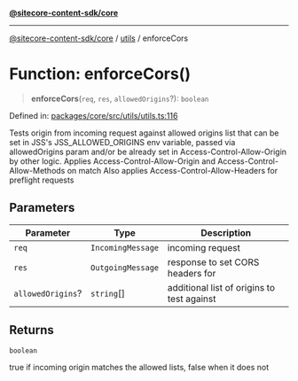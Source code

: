 [**@sitecore-content-sdk/core**](../../README.md)

***

[@sitecore-content-sdk/core](../../README.md) / [utils](../README.md) / enforceCors

# Function: enforceCors()

> **enforceCors**(`req`, `res`, `allowedOrigins`?): `boolean`

Defined in: [packages/core/src/utils/utils.ts:116](https://github.com/Sitecore/content-sdk/blob/41c13b52df868906ffa0d42b81d2e4d21033d6c3/packages/core/src/utils/utils.ts#L116)

Tests origin from incoming request against allowed origins list that can be
set in JSS's JSS_ALLOWED_ORIGINS env variable, passed via allowedOrigins param and/or
be already set in Access-Control-Allow-Origin by other logic.
Applies Access-Control-Allow-Origin and Access-Control-Allow-Methods on match
Also applies Access-Control-Allow-Headers for preflight requests

## Parameters

| Parameter | Type | Description |
| ------ | ------ | ------ |
| `req` | `IncomingMessage` | incoming request |
| `res` | `OutgoingMessage` | response to set CORS headers for |
| `allowedOrigins`? | `string`[] | additional list of origins to test against |

## Returns

`boolean`

true if incoming origin matches the allowed lists, false when it does not
